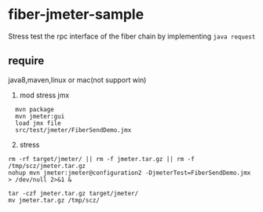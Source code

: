 # fiber-jmeter-sample
Stress test the rpc interface of the fiber chain by implementing `java request`

## require
java8,maven,linux or mac(not support win)


1. mod stress jmx

```
  mvn package
  mvn jmeter:gui
  load jmx file
  src/test/jmeter/FiberSendDemo.jmx
```  
2. stress
```
rm -rf target/jmeter/ || rm -f jmeter.tar.gz || rm -f /tmp/scz/jmeter.tar.gz
nohup mvn jmeter:jmeter@configuration2 -DjmeterTest=FiberSendDemo.jmx > /dev/null 2>&1 &

tar -czf jmeter.tar.gz target/jmeter/
mv jmeter.tar.gz /tmp/scz/
```


